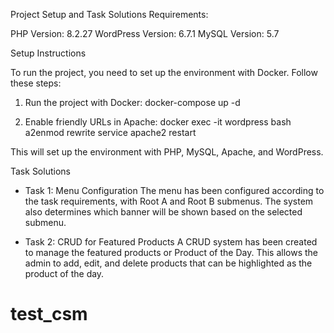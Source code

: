 Project Setup and Task Solutions
Requirements:

PHP Version: 8.2.27
WordPress Version: 6.7.1
MySQL Version: 5.7

Setup Instructions

To run the project, you need to set up the environment with Docker. Follow these steps:

1. Run the project with Docker:
   docker-compose up -d

2. Enable friendly URLs in Apache:
   docker exec -it wordpress bash
   a2enmod rewrite
   service apache2 restart

This will set up the environment with PHP, MySQL, Apache, and WordPress.

Task Solutions

- Task 1: Menu Configuration
  The menu has been configured according to the task requirements, with Root A and Root B submenus.
  The system also determines which banner will be shown based on the selected submenu.

- Task 2: CRUD for Featured Products
  A CRUD system has been created to manage the featured products or Product of the Day.
  This allows the admin to add, edit, and delete products that can be highlighted as the product of the day.

# test_csm
